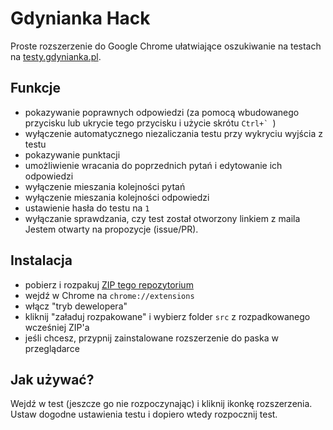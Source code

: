 # Gdynianka Hack

Proste rozszerzenie do Google Chrome ułatwiające oszukiwanie na testach na [testy.gdynianka.pl](https://testy.gdynianka.pl).

## Funkcje
- pokazywanie poprawnych odpowiedzi (za pomocą wbudowanego przycisku lub ukrycie tego przycisku i użycie skrótu ``Ctrl+` ``)
- wyłączenie automatycznego niezaliczania testu przy wykryciu wyjścia z testu 
- pokazywanie punktacji
- umożliwienie wracania do poprzednich pytań i edytowanie ich odpowiedzi
- wyłączenie mieszania kolejności pytań
- wyłączenie mieszania kolejności odpowiedzi
- ustawienie hasła do testu na `1`
- wyłączanie sprawdzania, czy test został otworzony linkiem z maila
Jestem otwarty na propozycje (issue/PR).

## Instalacja
- pobierz i rozpakuj [ZIP tego repozytorium](https://github.com/chimekkoo/gdynianka-hack/archive/refs/heads/main.zip)
- wejdź w Chrome na `chrome://extensions`
- włącz "tryb dewelopera"
- kliknij "załaduj rozpakowane" i wybierz folder `src` z rozpadkowanego wcześniej ZIP'a
- jeśli chcesz, przypnij zainstalowane rozszerzenie do paska w przeglądarce

## Jak używać?
Wejdź w test (jeszcze go nie rozpoczynając) i kliknij ikonkę rozszerzenia.
Ustaw dogodne ustawienia testu i dopiero wtedy rozpocznij test.
